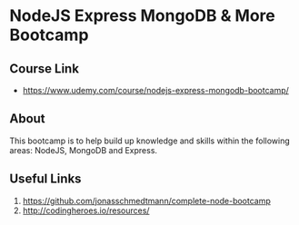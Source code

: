 # NodeJS Express MongoDB & More Bootcamp

## Course Link

- https://www.udemy.com/course/nodejs-express-mongodb-bootcamp/

## About

This bootcamp is to help build up knowledge and skills within the following areas: NodeJS, MongoDB and Express.

## Useful Links

1. https://github.com/jonasschmedtmann/complete-node-bootcamp
2. http://codingheroes.io/resources/

